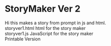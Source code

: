 # StoryMaker Ver 2
Hi this makes a story from prompt in js and html. <br>
storyver1.html html for the story maker <br>
storyver1.js JavaScript for the story maker <br>
Printable Version
